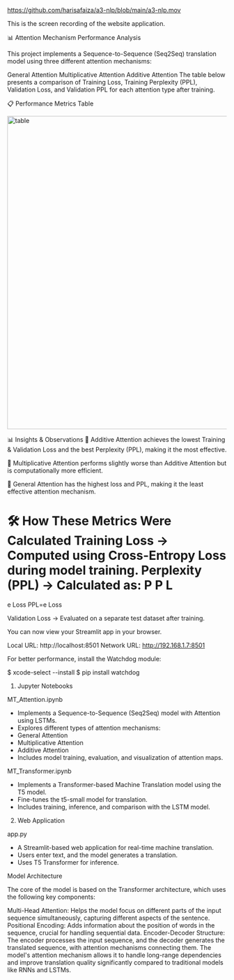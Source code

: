 https://github.com/harisafaiza/a3-nlp/blob/main/a3-nlp.mov

This is the screen recording of the website application.

📊 Attention Mechanism Performance Analysis

This project implements a Sequence-to-Sequence (Seq2Seq) translation model using three different attention mechanisms:

General Attention
Multiplicative Attention
Additive Attention
The table below presents a comparison of Training Loss, Training Perplexity (PPL), Validation Loss, and Validation PPL for each attention type after training.

📋 Performance Metrics Table


<img width="717" alt="table" src="https://github.com/user-attachments/assets/d325ab78-bf82-43e9-a945-f86efbaef55a" />


📊 Insights & Observations
🔹 Additive Attention achieves the lowest Training & Validation Loss and the best Perplexity (PPL), making it the most effective.

🔹 Multiplicative Attention performs slightly worse than Additive Attention but is computationally more efficient.

🔹 General Attention has the highest loss and PPL, making it the least effective attention mechanism.

🛠️ How These Metrics Were Calculated
Training Loss → Computed using Cross-Entropy Loss during model training.
Perplexity (PPL) → Calculated as:
P
P
L
=
e
Loss
PPL=e 
Loss
 
Validation Loss → Evaluated on a separate test dataset after training.

You can now view your Streamlit app in your browser.

  Local URL: http://localhost:8501
  Network URL: http://192.168.1.7:8501

  For better performance, install the Watchdog module:

  $ xcode-select --install
  $ pip install watchdog



1. Jupyter Notebooks

MT_Attention.ipynb
*  Implements a Sequence-to-Sequence (Seq2Seq) model with Attention using LSTMs.
*  Explores different types of attention mechanisms:
*  General Attention
*  Multiplicative Attention
*  Additive Attention
*  Includes model training, evaluation, and visualization of attention maps.


MT_Transformer.ipynb
*  Implements a Transformer-based Machine Translation model using the T5 model.
*  Fine-tunes the t5-small model for translation.
*  Includes training, inference, and comparison with the LSTM model.

2. Web Application

app.py
* A Streamlit-based web application for real-time machine translation.
* Users enter text, and the model generates a translation.
* Uses T5 Transformer for inference.

Model Architecture

The core of the model is based on the Transformer architecture, which uses the following key components:

Multi-Head Attention: Helps the model focus on different parts of the input sequence simultaneously, capturing different aspects of the sentence.
Positional Encoding: Adds information about the position of words in the sequence, crucial for handling sequential data.
Encoder-Decoder Structure: The encoder processes the input sequence, and the decoder generates the translated sequence, with attention mechanisms connecting them.
The model's attention mechanism allows it to handle long-range dependencies and improve translation quality significantly compared to traditional models like RNNs and LSTMs.
